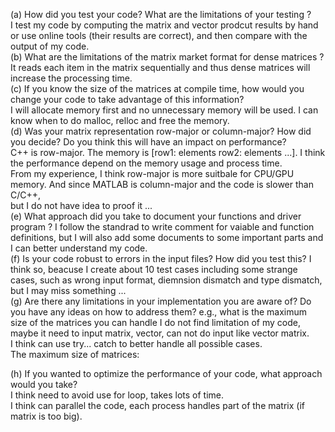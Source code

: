 (a) How did you test your code? What are the limitations of your testing ?  
I test my code by computing the matrix and vector prodcut results by hand or use online tools (their results are correct),
and then compare with the output of my code.  
(b) What are the limitations of the matrix market format for dense matrices ?  
It reads each item in the matrix sequentially and thus dense matrices will increase the processing time.  
(c) If you know the size of the matrices at compile time, how would you change your code to take advantage of this information?  
I will allocate memory first and no unnecessary memory will be used. I can know when to do malloc, relloc and free the memory.  
(d) Was your matrix representation row-major or column-major? How did you decide? Do you think this will have an impact on performance?  
C++ is row-major. The memory is [row1: elements row2: elements ...]. I think the performance depend on the memory usage and process time.  
From my experience, I think row-major is more suitbale for CPU/GPU memory. And since MATLAB is column-major and the code is slower than C/C++,  
but I do not have idea to proof it ...  
(e) What approach did you take to document your functions and driver program ?
I follow the standrad to write comment for vaiable and function definitions, but I will also add some documents to some important parts and  
I can better understand my code.  
(f) Is your code robust to errors in the input files? How did you test this?
I think so, beacuse I create about 10 test cases including some strange cases, such as wrong input format, diemnsion dismatch and type dismatch,  
but I may miss something ...  
(g) Are there any limitations in your implementation you are aware of? Do you have any ideas on how
to address them? e.g., what is the maximum size of the matrices you can handle
I do not find limitation of my code, maybe it need to input matrix, vector, can not do input like vector matrix.  
I think can use try... catch to better handle all possible cases.  
The maximum size of matrices: 

(h) If you wanted to optimize the performance of your code, what approach would you take?  
I think need to avoid use for loop, takes lots of time.  
I think can parallel the code, each process handles part of the matrix (if matrix is too big).


